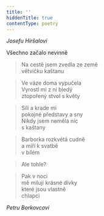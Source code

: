```yaml
---
title: ''
hiddenTitle: true
contentType: poetry
---
```


<section>

>   

</section>

<section>

>   

</section>

<section>

_Josefu Hiršalovi_

Všechno začalo nevinně

> Na cestě jsem zvedla ze země  
> větvičku kaštanu

</section>

<section>

> Ve váze doma vypučela  
> Vyrostl mi z ní bledý  
> ztopořený stvol s květy

</section>

<section>

> Sílí a krade mi  
> pokojné představy a sny  
> Nikdy jsem neměla nic  
> s kaštany

</section>

<section>

> Barborka rozkvétá cudně  
> a míří k svatbě  
> v bílém

</section>

<section>

> Ale tohle?

</section>

<section>

> Pak v noci  
> mě milují krásné dívky  
> které jsou vlastně  
> chlapci

</section>

<section>

_Petru Borkovcovi_

</section>
